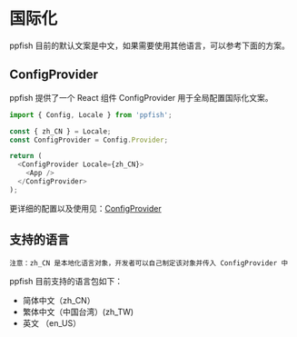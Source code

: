 # 国际化
ppfish 目前的默认文案是中文，如果需要使用其他语言，可以参考下面的方案。

## ConfigProvider
ppfish 提供了一个 React 组件 ConfigProvider 用于全局配置国际化文案。


```js
import { Config, Locale } from 'ppfish';

const { zh_CN } = Locale;
const ConfigProvider = Config.Provider;

return (
  <ConfigProvider Locale={zh_CN}>
    <App />
  </ConfigProvider>
);

```
更详细的配置以及使用见：[ConfigProvider](https://nsfi.github.io/ppfish-components/#/components/configProvider)


## 支持的语言
 ``注意：zh_CN 是本地化语言对象，开发者可以自己制定该对象并传入 ConfigProvider 中``

ppfish 目前支持的语言包如下：
-  简体中文（zh_CN）
-  繁体中文（中国台湾）(zh_TW)
-  英文 （en_US）

